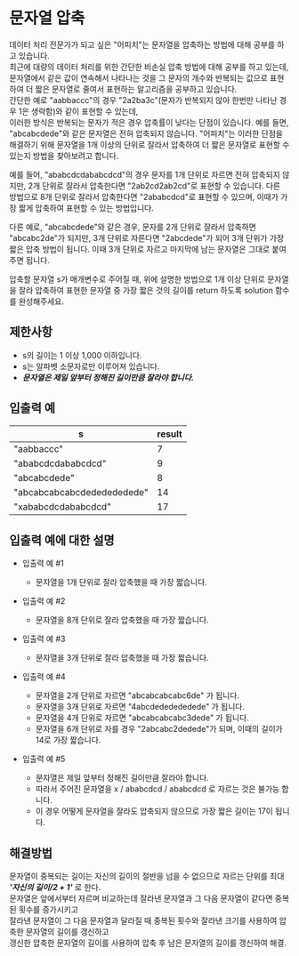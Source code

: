 # 문자열 압축

데이터 처리 전문가가 되고 싶은 "어피치"는 문자열을 압축하는 방법에 대해 공부를 하고 있습니다.  
최근에 대량의 데이터 처리를 위한 간단한 비손실 압축 방법에 대해 공부를 하고 있는데, 문자열에서 같은 값이 연속해서 나타나는 것을 그 문자의 개수와 반복되는 값으로 표현하여 더 짧은 문자열로 줄여서 표현하는 알고리즘을 공부하고 있습니다.  
간단한 예로 "aabbaccc"의 경우 "2a2ba3c"(문자가 반복되지 않아 한번만 나타난 경우 1은 생략함)와 같이 표현할 수 있는데,  
이러한 방식은 반복되는 문자가 적은 경우 압축률이 낮다는 단점이 있습니다. 예를 들면, "abcabcdede"와 같은 문자열은 전혀 압축되지 않습니다. "어피치"는 이러한 단점을 해결하기 위해 문자열을 1개 이상의 단위로 잘라서 압축하여 더 짧은 문자열로 표현할 수 있는지 방법을 찾아보려고 합니다.

예를 들어, "ababcdcdababcdcd"의 경우 문자를 1개 단위로 자르면 전혀 압축되지 않지만, 2개 단위로 잘라서 압축한다면 "2ab2cd2ab2cd"로 표현할 수 있습니다. 다른 방법으로 8개 단위로 잘라서 압축한다면 "2ababcdcd"로 표현할 수 있으며, 이때가 가장 짧게 압축하여 표현할 수 있는 방법입니다.

다른 예로, "abcabcdede"와 같은 경우, 문자를 2개 단위로 잘라서 압축하면 "abcabc2de"가 되지만, 3개 단위로 자른다면 "2abcdede"가 되어 3개 단위가 가장 짧은 압축 방법이 됩니다. 이때 3개 단위로 자르고 마지막에 남는 문자열은 그대로 붙여주면 됩니다.

압축할 문자열 s가 매개변수로 주어질 때, 위에 설명한 방법으로 1개 이상 단위로 문자열을 잘라 압축하여 표현한 문자열 중 가장 짧은 것의 길이를 return 하도록 solution 함수를 완성해주세요.

## 제한사항
* s의 길이는 1 이상 1,000 이하입니다.
* s는 알파벳 소문자로만 이루어져 있습니다.  
* _**문자열은 제일 앞부터 정해진 길이만큼 잘라야 합니다.**_
    

## 입출력 예
| s |	result |
| - | ------ |
| "aabbaccc" |7|
| "ababcdcdababcdcd" |9|
| "abcabcdede" |8|
| "abcabcabcabcdededededede" |14|
| "xababcdcdababcdcd" |17|

## 입출력 예에 대한 설명
* 입출력 예 #1
  - 문자열을 1개 단위로 잘라 압축했을 때 가장 짧습니다.

* 입출력 예 #2
  - 문자열을 8개 단위로 잘라 압축했을 때 가장 짧습니다.

* 입출력 예 #3
  - 문자열을 3개 단위로 잘라 압축했을 때 가장 짧습니다.

* 입출력 예 #4
  - 문자열을 2개 단위로 자르면 "abcabcabcabc6de" 가 됩니다.
  - 문자열을 3개 단위로 자르면 "4abcdededededede" 가 됩니다.
  - 문자열을 4개 단위로 자르면 "abcabcabcabc3dede" 가 됩니다.
  - 문자열을 6개 단위로 자를 경우 "2abcabc2dedede"가 되며, 이때의 길이가 14로 가장 짧습니다.

* 입출력 예 #5
  - 문자열은 제일 앞부터 정해진 길이만큼 잘라야 합니다.
  - 따라서 주어진 문자열을 x / ababcdcd / ababcdcd 로 자르는 것은 불가능 합니다.
  - 이 경우 어떻게 문자열을 잘라도 압축되지 않으므로 가장 짧은 길이는 17이 됩니다.

## 해결방법
문자열이 중복되는 길이는 자신의 길이의 절반을 넘을 수 없으므로 자르는 단위를 최대 **_'자신의 길이/2 + 1'_** 로 한다.  
문자열은 앞에서부터 자르며 비교하는데 잘라낸 문자열과 그 다음 문자열이 같다면 중복된 횟수를 증가시키고  
잘라낸 문자열이 그 다음 문자열과 달라질 때 중복된 횟수와 잘라낸 크기를 사용하여 압축한 문자열의 길이를 갱신하고  
갱신한 압축한 문자열의 길이를 사용하여 압축 후 남은 문자열의 길이를 갱신하여 해결.
